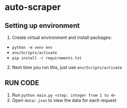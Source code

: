 # auto-scraper
## Setting up environment
1) Create virtual environment and install packages:
- `python -m venv env`
- `env/Scripts/activate`
- `pip install -r requirements.txt`
2) Next time you run this, just use `env/Scripts/activate`

## RUN CODE
1) Run `python main.py <step: integer from 1 to 4>`
2) Open `data/.json` to view the data for each request
